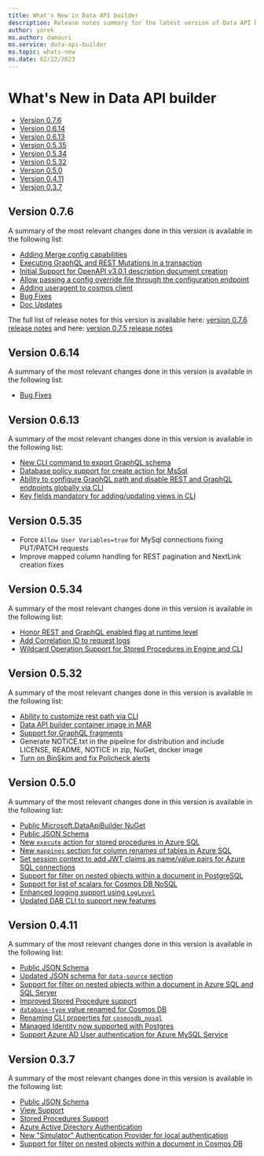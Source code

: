 ```yaml
---
title: What's New in Data API builder 
description: Release notes summary for the latest version of Data API builder is available here.  
author: yorek 
ms.author: damauri
ms.service: data-api-builder 
ms.topic: whats-new 
ms.date: 02/22/2023
---
```


# What's New in Data API builder

- [Version 0.7.6](#version-076)
- [Version 0.6.14](#version-0614)
- [Version 0.6.13](#version-0613)
- [Version 0.5.35](#version-0535)
- [Version 0.5.34](#version-0534)
- [Version 0.5.32](#version-0532)
- [Version 0.5.0](#version-050)
- [Version 0.4.11](#version-0411)
- [Version 0.3.7](#version-037)

## Version 0.7.6

A summary of the most relevant changes done in this version is available in the following list:


- [Adding Merge config capabilities](./whats-new-0-7-6.md#adding-merge-config-capabilities)
- [Executing GraphQL and REST Mutations in a transaction](./whats-new-0-7-6.md#executing-graphql-and-rest-mutations-in-a-transaction)
- [Initial Support for OpenAPI v3.0.1 description document creation](./whats-new-0-7-6.md#initial-support-for-openapi-v3-0-1-description-document-creation)
- [Allow passing a config override file through the configuration endpoint](./whats-new-0-7-6.md#allow-passing-a-config-override-file-through-the-configuration-endpoint)
- [Adding useragent to cosmos client](./whats-new-0-7-6.md#adding-useragent-to-cosmos)
- [Bug Fixes](./whats-new-0-7-6.md#bug-fixes)
- [Doc Updates](./whats-new-0-7-6.md#doc-updates)

The full list of release notes for this version is available here: [version 0.7.6 release notes](https://github.com/Azure/data-api-builder/releases/tag/v0.7.6)
and here: [version 0.7.5 release notes](https://github.com/Azure/data-api-builder/releases/tag/v0.7.5)


## Version 0.6.14

A summary of the most relevant changes done in this version is available in the following list:

- [Bug Fixes](./whats-new-0-6-14.md#bug-fixes)

## Version 0.6.13

A summary of the most relevant changes done in this version is available in the following list:

- [New CLI command to export GraphQL schema](./whats-new-0-6-13.md#new-cli-command-to-export-graphql-schema)
- [Database policy support for create action for MsSql](./whats-new-0-6-13.md#database-policy-support-for-create-action-for-mssql)
- [Ability to configure GraphQL path and disable REST and GraphQL endpoints globally via CLI](./whats-new-0-6-13.md#ability-to-configure-graphql-path-and-disable-rest-and-graphql-endpoints-globally-via-cli)
- [Key fields mandatory for adding/updating views in CLI](./whats-new-0-6-13.md#key-fields-mandatory-for-adding-and-updating-views-in-cli)

## Version 0.5.35

- Force `Allow User Variables=true` for MySql connections fixing PUT/PATCH requests
- Improve mapped column handling for REST pagination and NextLink creation fixes

## Version 0.5.34

A summary of the most relevant changes done in this version is available in the following list:

- [Honor REST and GraphQL enabled flag at runtime level](./whats-new-0-5-34.md#honor-rest-and-graphql-enabled-flag-at-runtime-level)
- [Add Correlation ID to request logs](./whats-new-0-5-34.md#add-correlation-id-to-request-logs)
- [Wildcard Operation Support for Stored Procedures in Engine and CLI](./whats-new-0-5-34.md#wildcard-operation-support-for-stored-procedures-in-engine-and-cli)

## Version 0.5.32

A summary of the most relevant changes done in this version is available in the following list:

- [Ability to customize rest path via CLI](./whats-new-0-5-32.md#ability-to-customize-rest-path-via-cli)
- [Data API builder container image in MAR](./whats-new-0-5-32.md#data-api-builder-container-image-in-mar)
- [Support for GraphQL fragments](./whats-new-0-5-32.md#support-for-graphql-fragments)
- Generate NOTICE.txt in the pipeline for distribution and include LICENSE, README, NOTICE in zip, NuGet, docker image
- [Turn on BinSkim and fix Policheck alerts](./whats-new-0-5-32.md#turn-on-binskim-and-fix-policheck-alerts)

## Version 0.5.0

A summary of the most relevant changes done in this version is available in the following list:

- [Public Microsoft.DataApiBuilder NuGet](./whats-new-0-5-0.md#public-microsoftdataapibuilder-nuget)
- [Public JSON Schema](./whats-new-0-5-0.md#public-json-schema)
- [New `execute` action for stored procedures in Azure SQL](./whats-new-0-5-0.md#new-execute-action-for-stored-procedures-in-azure-sql)
- [New `mappings` section for column renames of tables in Azure SQL](./whats-new-0-5-0.md#new-mappings-section)
- [Set session context to add JWT claims as name/value pairs for Azure SQL connections](./whats-new-0-5-0.md#support-for-session-context-in-azure-sql)
- [Support for filter on nested objects within a document in PostgreSQL](./whats-new-0-5-0.md#support-for-filter-on-nested-objects-within-a-document-in-postgresql)
- [Support for list of scalars for Cosmos DB NoSQL](./whats-new-0-5-0.md#support-scalar-list-in-cosmos-db-nosql)
- [Enhanced logging support using `LogLevel`](./whats-new-0-5-0.md#enhanced-logging-support-using-loglevel)
- [Updated DAB CLI to support new features](./whats-new-0-5-0.md#updated-cli)

## Version 0.4.11

A summary of the most relevant changes done in this version is available in the following list:

- [Public JSON Schema](./whats-new-0-4-11.md#public-json-schema)
- [Updated JSON schema for `data-source` section](./whats-new-0-4-11.md#updated-json-schema-for-data-source-section)
- [Support for filter on nested objects within a document in Azure SQL and SQL Server](./whats-new-0-4-11.md#support-for-filter-on-nested-objects-within-a-document-in-azure-sql-and-sql-server)
- [Improved Stored Procedure support](./whats-new-0-4-11.md#improved-stored-procedure-support)
- [`database-type` value renamed for Cosmos DB](./whats-new-0-4-11.md#database-type-value-renamed-for-cosmos-db)
- [Renaming CLI properties for `cosmosdb_nosql`](./whats-new-0-4-11.md#renaming-cli-properties-for-cosmosdb_nosql)
- [Managed Identity now supported with Postgres](./whats-new-0-4-11.md#managed-identity-now-supported-with-postgres)
- [Support Azure AD User authentication for Azure MySQL Service](./whats-new-0-4-11.md#support-azure-ad-user-authentication-for-azure-mysql-service)

## Version 0.3.7

A summary of the most relevant changes done in this version is available in the following list:

- [Public JSON Schema](./whats-new-0-3-7.md#public-json-schema)
- [View Support](./whats-new-0-3-7.md#view-support)
- [Stored Procedures Support](./whats-new-0-3-7.md#stored-procedures-support)
- [Azure Active Directory Authentication](./whats-new-0-3-7.md#azure-active-directory-authentication)
- [New "Simulator" Authentication Provider for local authentication](./whats-new-0-3-7.md#new-simulator-authentication-provider-for-local-authentication)
- [Support for filter on nested objects within a document in Cosmos DB](./whats-new-0-3-7.md#support-for-filter-on-nested-objects-within-a-document-in-cosmos-db)
